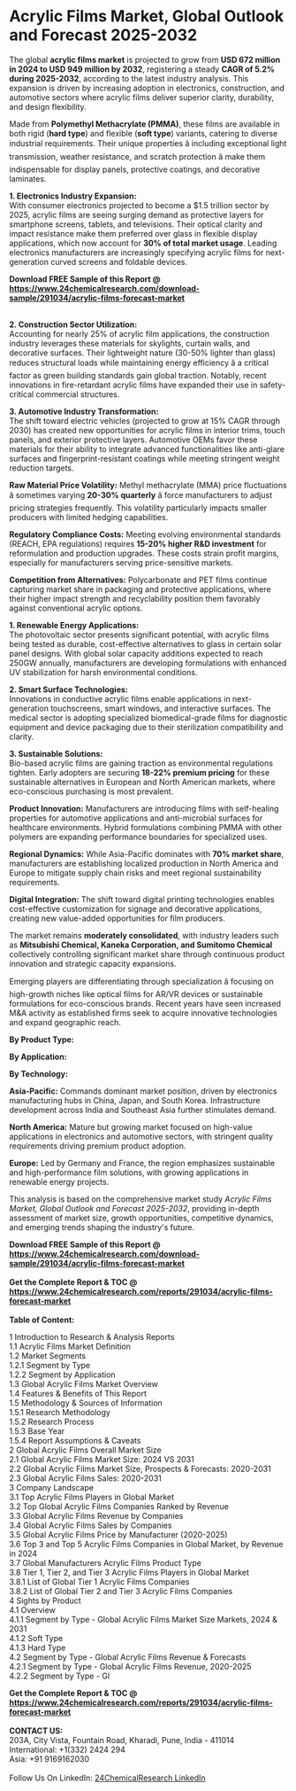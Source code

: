 <h1>Acrylic Films Market, Global Outlook and Forecast 2025-2032</h1><p>The global <strong>acrylic films market</strong> is projected to grow from <strong>USD 672 million in 2024 to USD 949 million by 2032</strong>, registering a steady <strong>CAGR of 5.2% during 2025-2032</strong>, according to the latest industry analysis. This expansion is driven by increasing adoption in electronics, construction, and automotive sectors where acrylic films deliver superior clarity, durability, and design flexibility.</p><p>Made from <strong>Polymethyl Methacrylate (PMMA)</strong>, these films are available in both rigid (<strong>hard type</strong>) and flexible (<strong>soft type</strong>) variants, catering to diverse industrial requirements. Their unique properties â including exceptional light transmission, weather resistance, and scratch protection â make them indispensable for display panels, protective coatings, and decorative laminates.</p><p><strong>1. Electronics Industry Expansion:</strong><br>
With consumer electronics projected to become a $1.5 trillion sector by 2025, acrylic films are seeing surging demand as protective layers for smartphone screens, tablets, and televisions. Their optical clarity and impact resistance make them preferred over glass in flexible display applications, which now account for <strong>30% of total market usage</strong>. Leading electronics manufacturers are increasingly specifying acrylic films for next-generation curved screens and foldable devices.</p><div><b>Download FREE Sample of this Report @ 
            <a href="https://www.24chemicalresearch.com/download-sample/291034/acrylic-films-forecast-market">
            https://www.24chemicalresearch.com/download-sample/291034/acrylic-films-forecast-market</a></b></div><br><p><strong>2. Construction Sector Utilization:</strong><br>
Accounting for nearly 25% of acrylic film applications, the construction industry leverages these materials for skylights, curtain walls, and decorative surfaces. Their lightweight nature (30-50% lighter than glass) reduces structural loads while maintaining energy efficiency â a critical factor as green building standards gain global traction. Notably, recent innovations in fire-retardant acrylic films have expanded their use in safety-critical commercial structures.</p><p><strong>3. Automotive Industry Transformation:</strong><br>
The shift toward electric vehicles (projected to grow at 15% CAGR through 2030) has created new opportunities for acrylic films in interior trims, touch panels, and exterior protective layers. Automotive OEMs favor these materials for their ability to integrate advanced functionalities like anti-glare surfaces and fingerprint-resistant coatings while meeting stringent weight reduction targets.</p><p><strong>Raw Material Price Volatility:</strong> Methyl methacrylate (MMA) price fluctuations â sometimes varying <strong>20-30% quarterly</strong> â force manufacturers to adjust pricing strategies frequently. This volatility particularly impacts smaller producers with limited hedging capabilities.</p><p><strong>Regulatory Compliance Costs:</strong> Meeting evolving environmental standards (REACH, EPA regulations) requires <strong>15-20% higher R&amp;D investment</strong> for reformulation and production upgrades. These costs strain profit margins, especially for manufacturers serving price-sensitive markets.</p><p><strong>Competition from Alternatives:</strong> Polycarbonate and PET films continue capturing market share in packaging and protective applications, where their higher impact strength and recyclability position them favorably against conventional acrylic options.</p><p><strong>1. Renewable Energy Applications:</strong><br>
The photovoltaic sector presents significant potential, with acrylic films being tested as durable, cost-effective alternatives to glass in certain solar panel designs. With global solar capacity additions expected to reach 250GW annually, manufacturers are developing formulations with enhanced UV stabilization for harsh environmental conditions.</p><p><strong>2. Smart Surface Technologies:</strong><br>
Innovations in conductive acrylic films enable applications in next-generation touchscreens, smart windows, and interactive surfaces. The medical sector is adopting specialized biomedical-grade films for diagnostic equipment and device packaging due to their sterilization compatibility and clarity.</p><p><strong>3. Sustainable Solutions:</strong><br>
Bio-based acrylic films are gaining traction as environmental regulations tighten. Early adopters are securing <strong>18-22% premium pricing</strong> for these sustainable alternatives in European and North American markets, where eco-conscious purchasing is most prevalent.</p><p><strong>Product Innovation:</strong> Manufacturers are introducing films with self-healing properties for automotive applications and anti-microbial surfaces for healthcare environments. Hybrid formulations combining PMMA with other polymers are expanding performance boundaries for specialized uses.</p><p><strong>Regional Dynamics:</strong> While Asia-Pacific dominates with <strong>70% market share</strong>, manufacturers are establishing localized production in North America and Europe to mitigate supply chain risks and meet regional sustainability requirements.</p><p><strong>Digital Integration:</strong> The shift toward digital printing technologies enables cost-effective customization for signage and decorative applications, creating new value-added opportunities for film producers.</p><p>The market remains <strong>moderately consolidated</strong>, with industry leaders such as <strong>Mitsubishi Chemical, Kaneka Corporation, and Sumitomo Chemical</strong> collectively controlling significant market share through continuous product innovation and strategic capacity expansions.</p><p>Emerging players are differentiating through specialization â focusing on high-growth niches like optical films for AR/VR devices or sustainable formulations for eco-conscious brands. Recent years have seen increased M&amp;A activity as established firms seek to acquire innovative technologies and expand geographic reach.</p><p><strong>By Product Type:</strong></p><p><strong>By Application:</strong></p><p><strong>By Technology:</strong></p><p><strong>Asia-Pacific:</strong> Commands dominant market position, driven by electronics manufacturing hubs in China, Japan, and South Korea. Infrastructure development across India and Southeast Asia further stimulates demand.</p><p><strong>North America:</strong> Mature but growing market focused on high-value applications in electronics and automotive sectors, with stringent quality requirements driving premium product adoption.</p><p><strong>Europe:</strong> Led by Germany and France, the region emphasizes sustainable and high-performance film solutions, with growing applications in renewable energy projects.</p><p>This analysis is based on the comprehensive market study <em>Acrylic Films Market, Global Outlook and Forecast 2025-2032</em>, providing in-depth assessment of market size, growth opportunities, competitive dynamics, and emerging trends shaping the industry's future.</p><div><b>Download FREE Sample of this Report @ 
            <a href="https://www.24chemicalresearch.com/download-sample/291034/acrylic-films-forecast-market">
            https://www.24chemicalresearch.com/download-sample/291034/acrylic-films-forecast-market</a></b></div><br><div><b>Get the Complete Report & TOC @ 
            <a href="https://www.24chemicalresearch.com/reports/291034/acrylic-films-forecast-market">
            https://www.24chemicalresearch.com/reports/291034/acrylic-films-forecast-market</a></b></div><br>
            <b>Table of Content:</b><p>1 Introduction to Research & Analysis Reports<br />
 1.1 Acrylic Films Market Definition<br />
 1.2 Market Segments<br />
 1.2.1 Segment by Type<br />
 1.2.2 Segment by Application<br />
 1.3 Global Acrylic Films Market Overview<br />
 1.4 Features & Benefits of This Report<br />
 1.5 Methodology & Sources of Information<br />
 1.5.1 Research Methodology<br />
 1.5.2 Research Process<br />
 1.5.3 Base Year<br />
 1.5.4 Report Assumptions & Caveats<br />
2 Global Acrylic Films Overall Market Size<br />
 2.1 Global Acrylic Films Market Size: 2024 VS 2031<br />
 2.2 Global Acrylic Films Market Size, Prospects & Forecasts: 2020-2031<br />
 2.3 Global Acrylic Films Sales: 2020-2031<br />
3 Company Landscape<br />
 3.1 Top Acrylic Films Players in Global Market<br />
 3.2 Top Global Acrylic Films Companies Ranked by Revenue<br />
 3.3 Global Acrylic Films Revenue by Companies<br />
 3.4 Global Acrylic Films Sales by Companies<br />
 3.5 Global Acrylic Films Price by Manufacturer (2020-2025)<br />
 3.6 Top 3 and Top 5 Acrylic Films Companies in Global Market, by Revenue in 2024<br />
 3.7 Global Manufacturers Acrylic Films Product Type<br />
 3.8 Tier 1, Tier 2, and Tier 3 Acrylic Films Players in Global Market<br />
 3.8.1 List of Global Tier 1 Acrylic Films Companies<br />
 3.8.2 List of Global Tier 2 and Tier 3 Acrylic Films Companies<br />
4 Sights by Product<br />
 4.1 Overview<br />
 4.1.1 Segment by Type - Global Acrylic Films Market Size Markets, 2024 & 2031<br />
 4.1.2 Soft Type<br />
 4.1.3 Hard Type<br />
 4.2 Segment by Type - Global Acrylic Films Revenue & Forecasts<br />
 4.2.1 Segment by Type - Global Acrylic Films Revenue, 2020-2025<br />
 4.2.2 Segment by Type - Gl</p><div><b>Get the Complete Report & TOC @ 
            <a href="https://www.24chemicalresearch.com/reports/291034/acrylic-films-forecast-market">
            https://www.24chemicalresearch.com/reports/291034/acrylic-films-forecast-market</a></b></div><br><b>CONTACT US:</b><br>
            203A, City Vista, Fountain Road, Kharadi, Pune, India - 411014<br>
            International: +1(332) 2424 294<br>
            Asia: +91 9169162030 <br><br>
            Follow Us On LinkedIn: <a href="https://www.linkedin.com/company/24chemicalresearch/">24ChemicalResearch LinkedIn</a>